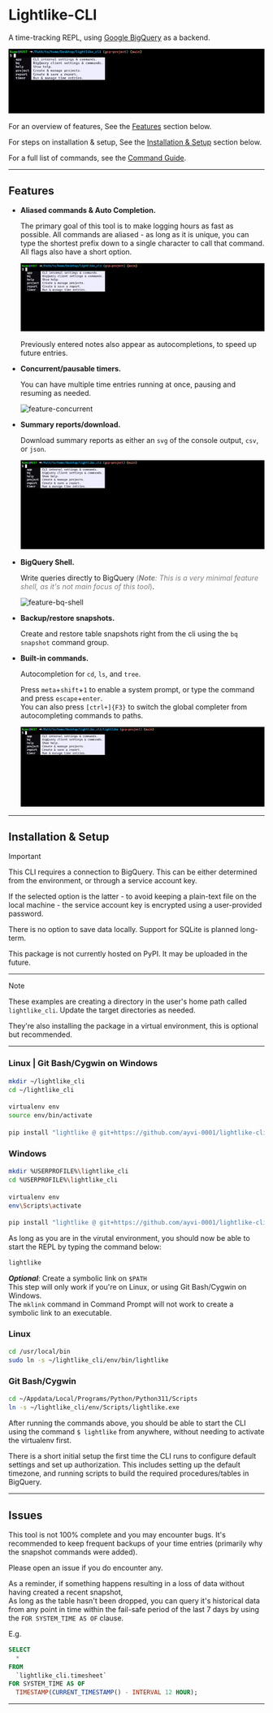 <!-- markdownlint-disable MD033 -->

# Lightlike-CLI

A time-tracking REPL, using [Google BigQuery](https://cloud.google.com/bigquery?hl=en) as a backend.

![timer-run](docs/assets/gifs/timer-run.gif)

For an overview of features, See the [Features](#features) section below.

For steps on installation & setup, See the [Installation & Setup](#installation--setup) section below.

For a full list of commands, see the [Command Guide](https://github.com/ayvi-0001/lightlike-cli/blob/main/docs/command_guide.md).

---

## Features

- **Aliased commands & Auto Completion.**
  
  The primary goal of this tool is to make logging hours as fast as possible.
  All commands are aliased - as long as it is unique, you can type the shortest prefix down to a single character to call that command.
  All flags also have a short option.

  ![feature-aliased-commands](docs/assets/gifs/feature-aliased-commands.gif)

  Previously entered notes also appear as autocompletions, to speed up future entries.
  
- **Concurrent/pausable timers.**

  You can have multiple time entries running at once, pausing and resuming as needed.

  ![feature-concurrent](docs/assets/gifs/feature-concurrent.gif)

- **Summary reports/download.**

  Download summary reports as either an `svg` of the console output, `csv`, or `json`.

  ![feature-reports](docs/assets/gifs/feature-reports.gif)

- **BigQuery Shell.**

  Write queries directly to BigQuery <span style="color:grey">(***Note**: This is a very minimal feature shell, as it's not main focus of this tool*)</span>.

  ![feature-bq-shell](docs/assets/gifs/feature-bq-shell.gif)

- **Backup/restore snapshots.**

  Create and restore table snapshots right from the cli using the `bq snapshot` command group.

- **Built-in commands.**

  Autocompletion for `cd`, `ls`, and `tree`.
  
  Press `meta`+`shift`+`1` to enable a system prompt, or type the command and press `escape`+`enter`.\
  You can also press `[ctrl+]{F3}` to switch the global completer from autocompleting commands to paths.
  
  ![feature-builtin](docs/assets/gifs/feature-builtin.gif)

---

## Installation & Setup

> [!IMPORTANT]  
> This CLI requires a connection to BigQuery. This can be either determined from the environment, or through a service account key.
>
> If the selected option is the latter - to avoid keeping a plain-text file on the local machine - the service account key is encrypted using a user-provided password.
>
> There is no option to save data locally. Support for SQLite is planned long-term.
>
> This package is not currently hosted on PyPI. It may be uploaded in the future.

---

> [!NOTE]  
> These examples are creating a directory in the user's home path called `lightlike_cli`.
> Update the target directories as needed.
>
> They're also installing the package in a virtual environment, this is optional but recommended.

---

### Linux | Git Bash/Cygwin on Windows

```sh
mkdir ~/lightlike_cli
cd ~/lightlike_cli

virtualenv env
source env/bin/activate

pip install "lightlike @ git+https://github.com/ayvi-0001/lightlike-cli@main"
```

### Windows

```sh
mkdir %USERPROFILE%\lightlike_cli
cd %USERPROFILE%\lightlike_cli

virtualenv env
env\Scripts\activate

pip install "lightlike @ git+https://github.com/ayvi-0001/lightlike-cli@main"
```

As long as you are in the virutal environment, you should now be able to start the REPL by typing the command below:

```sh
lightlike
```

***Optional***: Create a symbolic link on `$PATH`\
This step will only work if you're on Linux, or using Git Bash/Cygwin on Windows.\
The `mklink` command in Command Prompt will not work to create a symbolic link to an executable.

### Linux

```sh
cd /usr/local/bin
sudo ln -s ~/lightlike_cli/env/bin/lightlike
```

### Git Bash/Cygwin

```sh
cd ~/Appdata/Local/Programs/Python/Python311/Scripts
ln -s ~/lightlike_cli/env/Scripts/lightlike.exe
```

After running the commands above, you should be able to start the CLI using the command `$ lightlike` from anywhere, without needing to activate the virtualenv first.

There is a short initial setup the first time the CLI runs to configure default settings and set up authorization. This includes setting up the default timezone, and running scripts to build the required procedures/tables in BigQuery.

---

## Issues

This tool is not 100% complete and you may encounter bugs.
It's recommended to keep frequent backups of your time entries (primarily why the snapshot commands were added).

Please open an issue if you do encounter any.

As a reminder, if something happens resulting in a loss of data without having created a recent snapshot,\
As long as the table hasn't been dropped, you can query it's historical data from any point in time within the fail-safe period of the last 7 days by using the `FOR SYSTEM_TIME AS OF` clause.

E.g.

```sql
SELECT
  *
FROM
  `lightlike_cli.timesheet`
FOR SYSTEM_TIME AS OF
  TIMESTAMP(CURRENT_TIMESTAMP() - INTERVAL 12 HOUR);
```

---
